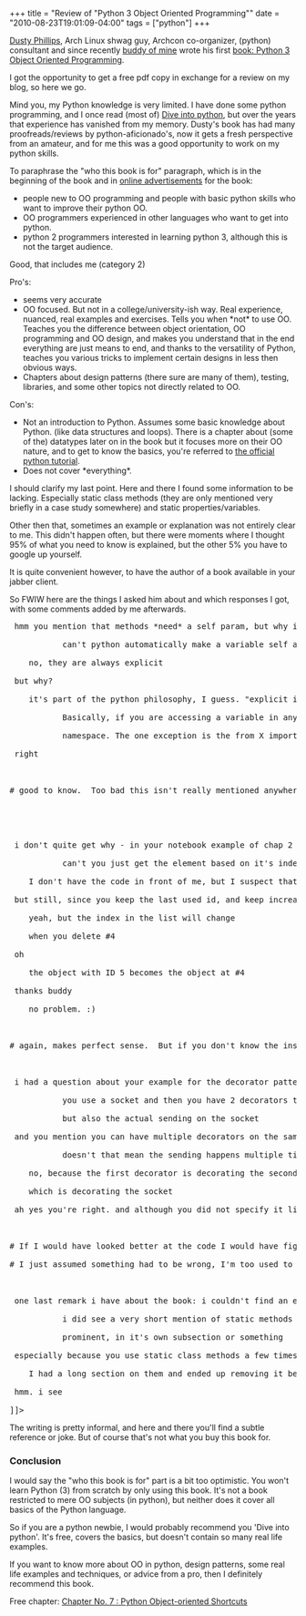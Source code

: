 +++
title = "Review of \"Python 3 Object Oriented Programming\""
date = "2010-08-23T19:01:09-04:00"
tags = ["python"]
+++
<p><a href="http://archlinux.me/dusty/">Dusty Phillips</a>, Arch Linux shwag guy, Archcon co-organizer, (python) consultant and since recently <a href="/back_from_canada_archcon">buddy of mine</a> wrote his first <a href="https://www.packtpub.com/python-3-object-oriented-programming/book?utm_source=dieter.plaetinck.be&amp;utm_medium=bookrev&amp;utm_content=blog&amp;utm_campaign=mdb_004281">book: Python 3 Object Oriented Programming</a>.</p>

<p>I got the opportunity to get a free pdf copy in exchange for a review on my blog, so here we go.<br />

<!--more-->

Mind you, my Python knowledge is very limited.  I have done some python programming, and I once read (most of) <a href="http://diveintopython.org/">Dive into python</a>, but over the years that experience has vanished from my memory.  Dusty's book has had many proofreads/reviews by python-aficionado's, now it gets a fresh perspective from an amateur, and for me this was a good opportunity to work on my python skills.</p>

<p>To paraphrase the "who this book is for" paragraph, which is in the beginning of the book and in <a href="https://www.packtpub.com/python-3-object-oriented-programming/book?utm_source=dieter.plaetinck.be&amp;utm_medium=bookrev&amp;utm_content=blog&amp;utm_campaign=mdb_004281">online advertisements</a> for the book:</p>

<ul>

<li>people new to OO programming and people with basic python skills who want to improve their python OO.</li>

<li>OO programmers experienced in other languages who want to get into python.</li>

<li>python 2 programmers interested in learning python 3, although this is not the target audience.</li>

</ul>

<p>Good, that includes me (category 2)</p>

<p>Pro's:</p>

<ul>

<li>seems very accurate</li>

<li>OO focused.   But not in a college/university-ish way.  Real experience, nuanced, real examples and exercises.  Tells you when *not* to use OO.  Teaches you the difference between object orientation, OO programming and OO design, and makes you understand that in the end everything are just means to end, and thanks to the versatility of Python, teaches you various tricks to implement certain designs in less then obvious ways.</li>

<li>Chapters about design patterns (there sure are many of them), testing, libraries, and some other topics not directly related to OO.</li>

</ul>

<p>Con's:</p>

<ul>

<li>Not an introduction to Python.  Assumes some basic knowledge about Python. (like data structures and loops). There is a chapter about (some of the) datatypes later on in the book but it focuses more on their OO nature, and to get to know the basics, you're referred to <a href="http://docs.python.org/py3k/tutorial/">the official python tutorial</a>.

<li>Does not cover *everything*.</li>

</ul>

<p>I should clarify my last point.  Here and there I found some information to be lacking.  Especially  static class methods (they are only mentioned very briefly in a case study somewhere) and static properties/variables.<br />

Other then that, sometimes an example or explanation was not entirely clear to me.  This didn't happen often, but there were moments where I thought 95% of what you need to know is explained, but the other 5% you have to google up yourself.<br />

It is quite convenient however, to have the author of a book available in your jabber client.<br />

So FWIW here are the things I asked him about and which responses I got, with some comments added by me afterwards.</p>

<pre><![CDATA[

<Dieterbe> hmm you mention that methods *need* a self param, but why is this?

           can't python automatically make a variable self available in the scope of the function, when calling it?

<Dusty>    no, they are always explicit

<Dieterbe> but why?

<Dusty>    it's part of the python philosophy, I guess. "explicit is better than implicit" is in the zen of python poem.

           Basically, if you are accessing a variable in any namespace, that variable has to be have been made explicitly available in that 

           namespace. The one exception is the from X import * syntax, which 98% of python programmers avoid exactly because of the namespace issues.

<Dieterbe> right



# good to know.  Too bad this isn't really mentioned anywhere.





<Dieterbe> i don't quite get why - in your notebook example of chap 2 - you iterate over the list to find the correct note based on its id.

           can't you just get the element based on it's index in the list? (ie keep the node id in sync with the index in the list)

<Dusty>    I don't have the code in front of me, but I suspect that it's because if a note is deleted, that id should not be recycled and applied to another note.

<Dieterbe> but still, since you keep the last used id, and keep increasing it, you won't recycle id's.

<Dusty>    yeah, but the index in the list will change

<Dusty>    when you delete #4

<Dieterbe> oh

<Dusty>    the object with ID 5 becomes the object at #4

<Dieterbe> thanks buddy

<Dusty>    no problem. :)



# again, makes perfect sense.  But if you don't know the ins and outs of the datatypes, you're on your own.



<Dieterbe> i had a question about your example for the decorator pattern.

           you use a socket and then you have 2 decorators that implement a send function which do some stuff (logging and what not)

           but also the actual sending on the socket

<Dieterbe> and you mention you can have multiple decorators on the same object.  but since each decorator also does the sending on the socket,

           doesn't that mean the sending happens multiple times?

<Dusty>    no, because the first decorator is decorating the second decorator

<Dusty>    which is decorating the socket

<Dieterbe> ah yes you're right. and although you did not specify it like this in the explanation text, it should be clear from the code.



# If I would have looked better at the code I would have figured it out.

# I just assumed something had to be wrong, I'm too used to the way 'behaviors' are implemented in CakePHP.



<Dieterbe> one last remark i have about the book: i couldn't find an explanation of static variables/properties.

           i did see a very short mention of static methods in the case study at the end of chap 3, i would have expected to have that info a bit more 

           prominent, in it's own subsection or something

<Dieterbe> especially because you use static class methods a few times throughout the book

<Dusty>    I had a long section on them and ended up removing it because the chapter was too long and one of my reviewers suggested that they aren't very good form in Python.

<Dieterbe> hmm. i see

]]></pre><p>

The writing is pretty informal, and here and there you'll find a subtle reference or joke.  But of course that's not what you buy this book for.</p>

<h3>Conclusion</h3>

<p>I would say the "who this book is for" part is a bit too optimistic.  You won't learn Python (3) from scratch by only using this book.  It's not a book restricted to mere OO subjects (in python), but neither does it cover all basics of the Python language.</p>

<p>So if you are a python newbie, I would probably recommend you 'Dive into python'.  It's free, covers the basics, but doesn't contain so many real life examples.</p>

<p>If you want to know more about OO in python, design patterns, some real life examples and techniques, or advice from a pro, then I definitely recommend this book.</p>

<p>Free chapter: <a href="https://www.packtpub.com/sites/default/files/1261-chapter-7-Python%20object-oriented-shortcuts.pdf">Chapter No. 7 : Python Object-oriented Shortcuts</a></p>
